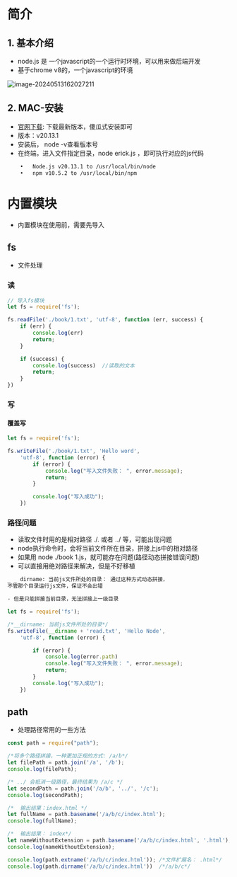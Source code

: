 # 简介

## 1. 基本介绍

- node.js 是 一个javascript的一个运行时环境，可以用来做后端开发
- 基于chrome v8的，一个javascript的环境

![image-20240513162027211](https://erick-typora-image.oss-cn-shanghai.aliyuncs.com/img/image-20240513162027211.png)

## 2. MAC-安装

- [官网下载](https://nodejs.org/en): 下载最新版本，傻瓜式安装即可
- 版本：v20.13.1
- 安装后， node -v查看版本号
- 在终端，进入文件指定目录，node erick.js ，即可执行对应的js代码

```bash
	•	Node.js v20.13.1 to /usr/local/bin/node
	•	npm v10.5.2 to /usr/local/bin/npm
```



# 内置模块

- 内置模块在使用前，需要先导入

## fs

- 文件处理

### 读

```js
// 导入fs模块
let fs = require('fs');

fs.readFile('./book/1.txt', 'utf-8', function (err, success) {
    if (err) {
        console.log(err)
        return;
    }

    if (success) {
        console.log(success)  //读取的文本
        return;
    }
})
```

### 写

#### 覆盖写

```js
let fs = require('fs');

fs.writeFile('./book/1.txt', 'Hello word',
    'utf-8', function (error) {
        if (error) {
            console.log("写入文件失败： ", error.message);
            return;
        }

        console.log("写入成功");
    })
```

### 路径问题

- 读取文件时用的是相对路径 ./.   或者 ../ 等，可能出现问题
- node执行命令时，会将当前文件所在目录，拼接上js中的相对路径
- 如果用 node ./book 1.js，就可能存在问题(路径动态拼接错误问题)
- 可以直接用绝对路径来解决，但是不好移植

```bash
_ _ dirname: 当前js文件所处的目录： 通过这种方式动态拼接，
不管那个目录运行js文件，保证不会出错

- 但是只能拼接当前目录，无法拼接上一级目录
```

```js
let fs = require('fs');

/*__dirname: 当前js文件所处的目录*/
fs.writeFile(__dirname + 'read.txt', 'Hello Node',
    'utf-8', function (error) {

        if (error) {
            console.log(error.path)
            console.log("写入文件失败： ", error.message);
            return;
        }
        console.log("写入成功");
    })
```

## path

- 处理路径常用的一些方法

```js
const path = require("path");

/*将多个路径拼接，一种更加正规的方式: /a/b*/
let filePath = path.join('/a', '/b');
console.log(filePath);

/* ../ 会抵消一级路径，最终结果为 /a/c */
let secondPath = path.join('/a/b', '../', '/c');
console.log(secondPath);

/*  输出结果：index.html */
let fullName = path.basename('/a/b/c/index.html');
console.log(fullName);

/*  输出结果： index*/
let nameWithoutExtension = path.basename('/a/b/c/index.html', '.html');
console.log(nameWithoutExtension);

console.log(path.extname('/a/b/c/index.html')); /*文件扩展名： .html*/
console.log(path.dirname('/a/b/c/index.html'))  /*/a/b/c*/
```
